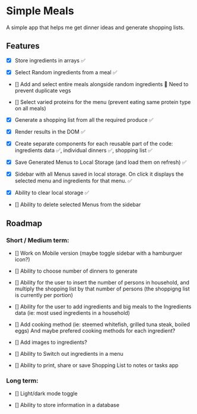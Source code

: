 # Simple Meals

A simple app that helps me get dinner ideas and generate shopping lists.

## Features

- [x] Store ingredients in arrays ✅

- [x] Select Random ingredients from a meal ✅

- [] Add and select entire meals alongside random ingredients 🚨 Need to prevent duplicate vegs

- [] Select varied proteins for the menu (prevent eating same protein type on all meals)

- [x] Generate a shopping list from all the required produce ✅

- [x] Render results in the DOM ✅

- [x] Create separate components for each reusable part of the code: ingredients data ✅, individual dinners ✅, shopping list ✅

- [x] Save Generated Menus to Local Storage (and load them on refresh) ✅

- [x] Sidebar with all Menus saved in local storage. On click it displays the selected menu and ingredients for that menu. ✅

- [x] Ability to clear local storage ✅

- [] Ability to delete selected Menus from the sidebar

## Roadmap

### Short / Medium term:

- [] Work on Mobile version (maybe toggle sidebar with a hamburguer icon?)

- [] Ability to choose number of dinners to generate

- [] Ability for the user to insert the number of persons in household, and multiply the shopping list by that number of persons (the shoppigng list is currently per portion)

- [] Ability for the user to add ingredients and big meals to the Ingredients data (ie: most used ingredients in a household)

- [] Add cooking method (ie: steemed whitefish, grilled tuna steak, boiled eggs) And maybe prefered cooking methods for each ingredient?

- [] Add images to ingredients?

- [] Ability to Switch out ingredients in a menu

- [] Ability to print, share or save Shopping List to notes or tasks app

### Long term:

- [] Light/dark mode toggle

- [] Ability to store information in a database
